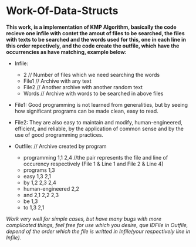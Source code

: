 # Work-Of-Data-Structs

**This work, is a implementation of KMP Algorithm, basically the code recieve one infile with contet the amout of files to be searched, the files with texts to be searched and the words used for this, one in each line in this order repectively, and the code create the outfile, which have the occurrencies as have matching, example below:**

* Infile:
  * 2       // Number of files which we need searching the words
  * File1   // Archive with any text
  * File2   // Another archive with another random text
  * Words   // Archive with words to be searched in above files
 

* File1:
Good programming is not learned from
generalities, but by seeing how significant
programs can be made clean, easy to read.

* File2:
They are also easy to maintain and modify,
human-engineered, efficient, and reliable,
by the application of common sense and
by the use of good programming practices.

* Outfile: // Archive created by program 
  * programming 1,1 2,4  //the pair represents the file and line of occurency respectively (File 1 & Line 1 and File 2 & Line 4)
  * programs 1,3
  * easy 1,3 2,1
  * by 1,2 2,3 2,4
  * human-engineered 2,2
  * and 2,1 2,2 2,3
  * be 1,3
  * to 1,3 2,1
  
*Work very well for simple cases, but have many bugs with more complicated things, feel free for use which you desire, que IDFile in Outfile, depend of the order which the file is writted in Infile(your respectively line in Infile).*

